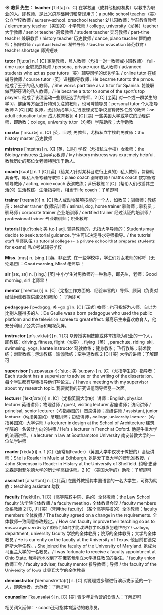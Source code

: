 ☀ <span class="category">**教师 先生：**</span>
<span class="vocabulary">**teacher**</span> ['ti:tʃə] 
<span class="definition">n. [C] 在学校里（或其他相似机构）以教书为职业的人，即教师。是此义的基础用词和常规用词：</span>a public school teacher（美）公立学校教师 / nursery-school, preschool teacher 幼儿园教师；学前教育教师 / elementary teacher（美国的）小学教师 / college, university（尤英）teacher 大学教师 / senior teacher 高级教师 / student teacher 实习教师 / part-time teacher 兼职教师 / history teacher 历史教师 / dance, piano teacher 舞蹈教师；钢琴教师 / spiritual teacher 精神导师 / teacher education 师范教育 / teacher shortage 师资短缺 

<span class="vocabulary">**tutor**</span> ['tju:tə] 
<span class="definition">n. 1 [C] 家庭教师，私人教师（尤指一对一教师或小班教师）：</span>full-time tutor 全职家庭教师 / personal, private tutor 私人教师 / advanced students who act as peer tutors（美）辅导同学的优秀学生 / online tutor 在线辅导教师 / course tutor（英）课程指导教师 / He became tutor to the prince. 他成了王子的私人教师。/ She works part time as a tutor for Spanish. 她兼职做西班牙语的私人教师。/ He became a tutor to some of the sport’s top players. 他成了该项运动一些顶级选手的导师。<span class="definition">2 [C] [尤英] 对一个或一群学生的学习、健康等方面进行特别关注的教师，也可叫辅导员：</span>personal tutor 个人指导教师 <span class="definition">3 [C] [英] 教师，尤指对成年人进行授课或在学校里有特殊任务的教师：</span>an adult education tutor 成人教育教师 <span class="definition">4 [C] [美] 一些美国大学或学院的助理讲师，即助教：</span>college, university tutor（均英）学院助教；大学助教

<span class="vocabulary">**master**</span> ['mɑːstə] 
<span class="definition">n. [C] [英，旧时] 男教师，尤指私立学校的男教师：</span>the history master 历史教师
           
<span class="vocabulary">**mistress**</span> [ˈmɪstrəs]
<span class="definition">n. [C] [英，过时] 学校（尤指私立学校）女教师：</span>the Biology mistress 生物学女教师 / My history mistress was extremely helpful. 教我历史的那位女老师特别乐于助人。

<span class="vocabulary">**coach**</span> [kəʊtʃ] 
<span class="definition">n. 1 [C] [英]（给某人针对某科目进行上课的）私人教师，常帮助其备考，即私人备考辅导教师：</span>piano coach 钢琴教师 / maths coach 数学备考辅导教师 / acting, voice coach 表演教练；声乐教练 <span class="definition">2 [C]（帮助人们改善其生活的）生活教练、生活指导师，相当于life coach：</span>了解即可 
          
<span class="vocabulary">**trainer**</span> [ˈtreɪnə(r)]
<span class="definition">n. [C] 教人或动物某项技能的一个人，如教员；驯兽师；教练员：</span>teacher trainer 教师培训师 / animal, dog, horse trainer 驯兽师；驯狗员；驯马师 / corporate trainer 企业培训师 / certified trainer 经过认证的培训师 / professional trainer 专业培训师；职业教练

<span class="vocabulary">**tutorial**</span> [tju:ˈtɔ:riəl; 美 tu:-]
<span class="definition">adj. 辅导教师的，尤指大学导师的：</span>Students may decide to seek tutorial guidance. 学生可以决定寻求导师指导。/ the tutorial staff 导师队伍 / a tutorial college (= a private school that prepares students for exams) 私立考试辅导学校

<span class="vocabulary">**Miss.**</span> [mɪs] 
<span class="definition">n. [sing.] [英，非正式] 在一些学校中，学生们对女教师的称呼（无论婚否）：</span>Good morning, Miss! 老师早！

<span class="vocabulary">**sir**</span> [sə:, sə] 
<span class="definition">n. [sing.] [英] 中小学生对男教师的一种称呼，即先生，老师：</span>Good morning, sir! 老师早！

<span class="vocabulary">**mentor**</span> [ˈmentɔ:(r)]
<span class="definition">n. [C]（尤指工作方面的、经验丰富的）导师、顾问（负责对经验尚浅者提供建议和帮助）：</span> 了解即可
           
<span class="vocabulary">**pedagogue**</span> [ˈpedəgɒg; 美 -gɑ:g]
<span class="definition">n. [C] [正式] 教师；也可指好为人师、自以为比别人懂得多的人：</span>De Gaulle was a born pedagogue who used the public platform and the television screen to great effect. 戴高乐生来喜欢教育人，他充分利用了公共讲坛和电视荧屏。

<span class="vocabulary">**instructor**</span> [ɪnˈstrʌktə(r)]
<span class="definition">n. 1 [C] 以传授实用技能或体育技能为职业的一个人，即教练：</span>driving, fitness, flight（尤美）, flying（英）, parachute, riding, ski, swimming, yoga, karate instructor 驾驶教练；健身教练；飞行教练；骑术教练；滑雪教练；游泳教练；瑜伽教练；空手道教练 <span class="definition">2 [C] [美] 大学的讲师：</span>了解即可
       
<span class="vocabulary">**supervisor**</span> [ˈsu:pəvaɪzə(r); ˈsju:-; 美 ˈsu:pərv-]
<span class="definition">n. [C]（尤指学生的）指导者：</span>Each student has a supervisor to advise on the writing of the dissertation. 每个学生都有导师指导他们写论文。/ I have a meeting with my supervisor about my research topic. 我要就我的研究课题同导师见一次面。

<span class="vocabulary">**lecturer**</span> [ˈlektʃərə(r)]
<span class="definition">n. [C]（尤指英国大学的）讲师：</span>English, physics lecturer 英语讲师；物理讲师 / guest, visiting lecturer 客座讲师；访问讲师 / principal, senior lecturer（均指英国的）首席讲师；高级讲师 / assistant, junior lecturer（均指英国的）助理讲师；初级讲师 / college, university lecturer（均指英国的）大学讲师 / a lecturer in design at the School of Architecture 建筑学院的一名设计方向的讲师 / He's a lecturer in French at Oxford. 他是牛津大学的法语讲师。/ a lecturer in law at Southampton University 南安普敦大学的一位法学讲师
                      
<span class="vocabulary">**reader**</span> [ˈri:də(r)]
<span class="definition">n. 1 [C]（通常用Reader）（英国大学中仅次于教授的）高级讲师：</span>She is Reader in Music at Edinburgh. 她是爱丁堡大学的音乐准教授。/ John Stevenson is Reader in History at the University of Sheffield. 约翰·史蒂文森是谢菲尔德大学的历史学高级讲师。<span class="definition">2 [C]（美国大学的）助教：</span>了解即可

<span class="vocabulary">**assistant**</span> [ə'sɪstənt] 
<span class="definition">n. [C] [英] 在国外教授其本国语言的一名大学生，可称为助教：</span>teaching assistant 助教

<span class="vocabulary">**faculty**</span> [ˈfæklti]
<span class="definition">n. 1 [C]（高等院校中院、系的）全体教师：</span>the Law School faculty 法学院全体教师 / a faculty meeting / 全体教师会议 / faculty members 全系教师 <span class="definition">2 [C, U] [美]（常用the faculty）（某个高等院校的）全体教师：</span>faculty members 全体教师 / The faculty agreed on a change in the requirements. 全体教师一致同意修改规定。/ How can faculty improve their teaching so as to encourage creativity? 教师们如何才能改进教学以激发创造性呢？/ college, department, university faculty 学院的全体教员；院系的全体教员；大学的全体教员 / He is currently on the faculty at the University of Texas. 他目前在德克萨斯大学任教。/ She joined the faculty of the University of Maryland. 她成为马里兰大学的一名教员。/ I was fortunate to receive a faculty appointment at Ohio State. 我幸运地收到了在俄亥俄州立大学担任教员的委任。/ faculty union 教师工会 / faculty adviser, faculty mentor 指导教师；导师 / the faculty of the University of Iowa 艾奥瓦大学的全体教员
           
<span class="vocabulary">**demonstrator**</span> [ˈdemənstreɪtə(r)]
<span class="definition">n. [C] 对原理或步骤进行演示或示范的一个人，即演示者、示范者：</span>了解即可
           
<span class="vocabulary">**counsellor**</span> [ˈkaʊnsələ(r)]
<span class="definition">n. [C] [美] 青少年夏令营的负责人：</span>了解即可

相关词义延伸：
· coach还可指体育运动的教练员。


